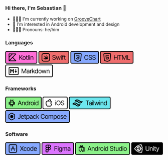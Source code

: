 ### Hi there, I'm Sebastian 👋

- 👨🏻‍💻 I'm currently working on [GrooveChart](https://github.com/galaxygoldfish/groovechart)
- 🌴 I’m interested in Android development and design
- 🙍🏻‍♂️ Pronouns: he/him

### Languages
<div display="flex">
  <img src="https://github.com/galaxygoldfish/galaxygoldfish/blob/main/badges/Kotlin.png" height="40" />
  <img src="https://github.com/galaxygoldfish/galaxygoldfish/blob/main/badges/Swift.png" height="40" />
  <img src="https://github.com/galaxygoldfish/galaxygoldfish/blob/main/badges/CSS.png" height="40" />
  <img src="https://github.com/galaxygoldfish/galaxygoldfish/blob/main/badges/HTML.png" height="40" />
  <img src="https://github.com/galaxygoldfish/galaxygoldfish/blob/main/badges/Markdown.png" height="40" />
</div>

### Frameworks
<div display="flex">
  <img src="https://github.com/galaxygoldfish/galaxygoldfish/blob/main/badges/Android.png" height="40" />
  <img src="https://github.com/galaxygoldfish/galaxygoldfish/blob/main/badges/iOS.png" height="40" />
  <img src="https://github.com/galaxygoldfish/galaxygoldfish/blob/main/badges/Tailwind.png" height="40" />
  <img src="https://github.com/galaxygoldfish/galaxygoldfish/blob/main/badges/JetpackCompose.png" height="40" />
</div>

### Software
<div display="flex">
  <img src="https://github.com/galaxygoldfish/galaxygoldfish/blob/main/badges/Xcode.png" height="40" />
  <img src="https://github.com/galaxygoldfish/galaxygoldfish/blob/main/badges/Figma.png" height="40" />
  <img src="https://github.com/galaxygoldfish/galaxygoldfish/blob/main/badges/AndroidStudio.png" height="40" />
   <img src="https://github.com/galaxygoldfish/galaxygoldfish/blob/main/badges/Unity.png" height="40" />
</div>

